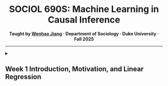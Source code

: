<h1 align="center">SOCIOL 690S: Machine Learning in Causal Inference</h1>

<p align="center"><b> Taught by <a href="https://wenhaojiangsoc.github.io">Wenhao Jiang</a> · Department of Sociology · Duke University · Fall 2025 </b></p>

---

<details>
  <summary><h2>Week 1 Introduction, Motivation, and Linear Regression</h2></summary>

This week sets the stage for the course and introduces how *Machine Learning (ML)* can be integrated into *Causal Inference*.

### Learning Goals
- Understand the motivation for integrating ML into causal inference.
- Recognize the role of *high-dimensional data* and potential *non-linear relations* as drivers of this integration.
- Review statistical properties of *Linear Regression*.
- Apply the *Frisch–Waugh–Lovell Theorem (FWL)* in linear regression.
- Summarize the concept of *Neyman Orthogonality* as an extension of the FWL Theorem.

### Materials
- [Slides: Week 1 Introduction](./Week%201%20Motivation%20and%20Linear%20Regression/Week%201%20Slides.pdf)  
- [Supplements: Asymptotic OLS Inference](./Week%201%20Motivation%20and%20Linear%20Regression/Week%201%20Supplements.pdf)

> **Optional Reading:** For students who wish to dive deeper, see the *Week 1 Supplements* on asymptotic OLS inference.

---
</details>
